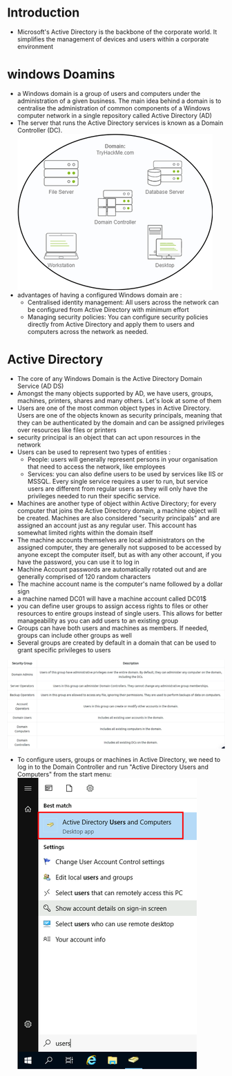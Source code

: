 # Introduction
- Microsoft's Active Directory is the backbone of the corporate world. It simplifies the management of devices and users within a corporate environment
# windows Doamins
- a Windows domain is a group of users and computers under the administration of a given business. The main idea behind a domain is to centralise the administration of common components of a Windows computer network in a single repository called Active Directory (AD)
- The server that runs the Active Directory services is known as a Domain Controller (DC).
![DomainC](https://github.com/Islamkafafy123/TryHackMe-WriteUps/blob/main/Pictures/dom.png)
- advantages of having a configured Windows domain are :
  - Centralised identity management: All users across the network can be configured from Active Directory with minimum effort
  - Managing security policies: You can configure security policies directly from Active Directory and apply them to users and computers across the network as needed.
# Active Directory
- The core of any Windows Domain is the Active Directory Domain Service (AD DS)
- Amongst the many objects supported by AD, we have users, groups, machines, printers, shares and many others. Let's look at some of them
- Users are one of the most common object types in Active Directory. Users are one of the objects known as security principals, meaning that they can be authenticated by the domain and can be assigned privileges over resources like files or printers
- security principal is an object that can act upon resources in the network
- Users can be used to represent two types of entities :
  - People: users will generally represent persons in your organisation that need to access the network, like employees
  - Services: you can also define users to be used by services like IIS or MSSQL. Every single service requires a user to run, but service users are different from regular users as they will only have the privileges needed to run their specific service.
- Machines are another type of object within Active Directory; for every computer that joins the Active Directory domain, a machine object will be created. Machines are also considered "security principals" and are assigned an account just as any regular user. This account has somewhat limited rights within the domain itself
- The machine accounts themselves are local administrators on the assigned computer, they are generally not supposed to be accessed by anyone except the computer itself, but as with any other account, if you have the password, you can use it to log in
- Machine Account passwords are automatically rotated out and are generally comprised of 120 random characters
- The machine account name is the computer's name followed by a dollar sign
- a machine named DC01 will have a machine account called DC01$
- you can define user groups to assign access rights to files or other resources to entire groups instead of single users. This allows for better manageability as you can add users to an existing group
- Groups can have both users and machines as members. If needed, groups can include other groups as well
- Several groups are created by default in a domain that can be used to grant specific privileges to users

![security groups](https://github.com/Islamkafafy123/TryHackMe-WriteUps/blob/main/Pictures/sec.jpeg)
- To configure users, groups or machines in Active Directory, we need to log in to the Domain Controller and run "Active Directory Users and Computers" from the start menu:
![security groups1](https://github.com/Islamkafafy123/TryHackMe-WriteUps/blob/main/Pictures/sec1.png)

